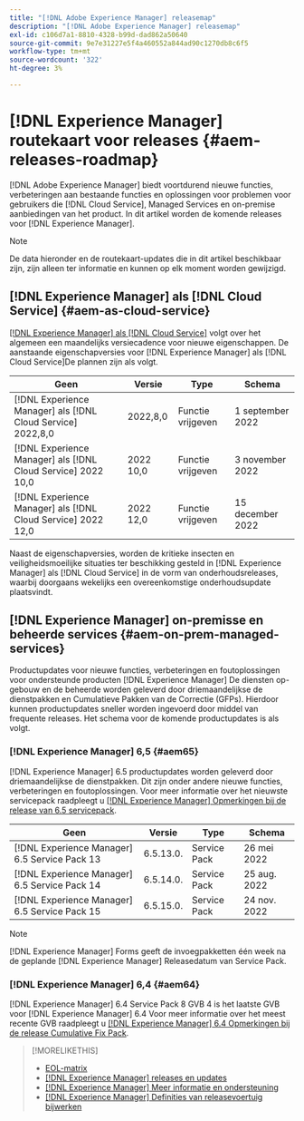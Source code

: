 ```yaml
---
title: "[!DNL Adobe Experience Manager] releasemap"
description: "[!DNL Adobe Experience Manager] releasemap"
exl-id: c106d7a1-8810-4328-b99d-dad862a50640
source-git-commit: 9e7e31227e5f4a460552a844ad90c1270db8c6f5
workflow-type: tm+mt
source-wordcount: '322'
ht-degree: 3%

---
```


# [!DNL Experience Manager] routekaart voor releases {#aem-releases-roadmap}

[!DNL Adobe Experience Manager] biedt voortdurend nieuwe functies, verbeteringen aan bestaande functies en oplossingen voor problemen voor gebruikers die [!DNL Cloud Service], Managed Services en on-premise aanbiedingen van het product. In dit artikel worden de komende releases voor [!DNL Experience Manager].

>[!NOTE]
>
>De data hieronder en de routekaart-updates die in dit artikel beschikbaar zijn, zijn alleen ter informatie en kunnen op elk moment worden gewijzigd.

## [!DNL Experience Manager] als [!DNL Cloud Service] {#aem-as-cloud-service}

[[!DNL Experience Manager] als [!DNL Cloud Service]](https://experienceleague.adobe.com/docs/experience-manager-cloud-service/release-notes/home.html) volgt over het algemeen een maandelijks versiecadence voor nieuwe eigenschappen. De aanstaande eigenschapversies voor [!DNL Experience Manager] als [!DNL Cloud Service]De plannen zijn als volgt.

| Geen | Versie | Type | Schema |
|---|---|---|---|
| [!DNL Experience Manager] als [!DNL Cloud Service] 2022,8,0 | 2022,8,0 | Functie vrijgeven | 1 september 2022 |
| [!DNL Experience Manager] als [!DNL Cloud Service] 2022 10,0 | 2022 10,0 | Functie vrijgeven | 3 november 2022 |
| [!DNL Experience Manager] als [!DNL Cloud Service] 2022 12,0 | 2022 12,0 | Functie vrijgeven | 15 december 2022 |

Naast de eigenschapversies, worden de kritieke insecten en veiligheidsmoeilijke situaties ter beschikking gesteld in [!DNL Experience Manager] als [!DNL Cloud Service] in de vorm van onderhoudsreleases, waarbij doorgaans wekelijks een overeenkomstige onderhoudsupdate plaatsvindt.

## [!DNL Experience Manager] on-premisse en beheerde services {#aem-on-prem-managed-services}

Productupdates voor nieuwe functies, verbeteringen en foutoplossingen voor ondersteunde producten [!DNL Experience Manager] De diensten op-gebouw en de beheerde worden geleverd door driemaandelijkse de dienstpakken en Cumulatieve Pakken van de Correctie (GFPs). Hierdoor kunnen productupdates sneller worden ingevoerd door middel van frequente releases. Het schema voor de komende productupdates is als volgt.

### [!DNL Experience Manager] 6,5 {#aem65}

[!DNL Experience Manager] 6.5 productupdates worden geleverd door driemaandelijkse de dienstpakken. Dit zijn onder andere nieuwe functies, verbeteringen en foutoplossingen. Voor meer informatie over het nieuwste servicepack raadpleegt u [[!DNL Experience Manager] Opmerkingen bij de release van 6.5 servicepack](https://experienceleague.adobe.com/docs/experience-manager-65/release-notes/release-notes.html).

| Geen | Versie | Type | Schema |
|---|---|---|---|
| [!DNL Experience Manager] 6.5 Service Pack 13 | 6.5.13.0. | Service Pack | 26 mei 2022 |
| [!DNL Experience Manager] 6.5 Service Pack 14 | 6.5.14.0. | Service Pack | 25 aug. 2022 |
| [!DNL Experience Manager] 6.5 Service Pack 15 | 6.5.15.0. | Service Pack | 24 nov. 2022 |


>[!NOTE]
>
>[!DNL Experience Manager] Forms geeft de invoegpakketten één week na de geplande [!DNL Experience Manager] Releasedatum van Service Pack.

### [!DNL Experience Manager] 6,4 {#aem64}

[!DNL Experience Manager] 6.4 Service Pack 8 GVB 4 is het laatste GVB voor [!DNL Experience Manager] 6.4 Voor meer informatie over het meest recente GVB raadpleegt u [[!DNL Experience Manager] 6.4 Opmerkingen bij de release Cumulative Fix Pack](https://experienceleague.adobe.com/docs/experience-manager-64/release-notes/cfp-release-notes.html).

>[!MORELIKETHIS]
>
>* [EOL-matrix](https://helpx.adobe.com/support/programs/eol-matrix.html)
>* [[!DNL Experience Manager] releases en updates](https://helpx.adobe.com/experience-manager/aem-releases-updates.html)
>* [[!DNL Experience Manager] Meer informatie en ondersteuning](https://helpx.adobe.com/support/experience-manager.html)
>* [[!DNL Experience Manager] Definities van releasevoertuig bijwerken](/help/update-release-vehicle-definitions.md)

